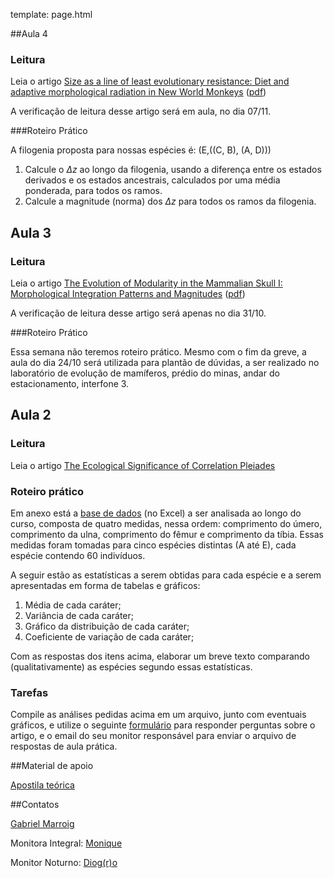template: page.html

##Aula 4

### Leitura

Leia o artigo [Size as a line of least evolutionary resistance:
Diet and adaptive morphological radiation in New World
Monkeys](http://onlinelibrary.wiley.com/doi/10.1111/j.0014-3820.2005.tb01049.x/abstract)
([pdf](/bio507/static/Marroig_Cheverud-2005.pdf))

A verificação de leitura desse artigo será em aula, no dia 07/11.

###Roteiro Prático

A filogenia proposta para nossas espécies é: (E,((C, B), (A, D)))

1. Calcule o $\Delta z$ ao longo da filogenia, usando a diferença entre
os estados derivados e os estados ancestrais, calculados por uma média
ponderada, para todos os ramos.
2. Calcule a magnitude (norma) dos $\Delta z$ para todos os ramos da filogenia.

## Aula 3

### Leitura

Leia o artigo [The Evolution of Modularity in the
Mammalian Skull I: Morphological Integration Patterns and
Magnitudes](http://link.springer.com/article/10.1007%2Fs11692-008-9038-3) ([pdf](/bio507/static/Porto-2009.pdf))

A verificação de leitura desse artigo será apenas no dia 31/10.

###Roteiro Prático

Essa semana não teremos roteiro prático. Mesmo com o fim da greve, a
aula do dia 24/10 será utilizada para plantão de dúvidas, a ser
realizado no laboratório de evolução de mamíferos, prédio do minas,
andar do estacionamento, interfone 3.

## Aula 2

### Leitura

Leia o artigo [The Ecological Significance of
Correlation Pleiades](http://www.jstor.org/stable/2405824)

### Roteiro prático

Em anexo está a [base de dados](/bio507/static/dados.csv) (no Excel)
a ser analisada ao longo do curso, composta de quatro medidas, nessa
ordem: comprimento do úmero, comprimento da ulna, comprimento do
fêmur e comprimento da tíbia. Essas medidas foram tomadas para cinco
espécies distintas (A até E), cada espécie contendo 60 indivíduos.

A seguir estão as estatísticas a serem obtidas para cada espécie e a
serem apresentadas em forma de tabelas e gráficos:

 1. Média de cada caráter;
 2. Variância de cada caráter;
 3. Gráfico da distribuição de cada caráter;
 4. Coeficiente de variação de cada caráter;

Com as respostas dos itens acima, elaborar um breve texto comparando
(qualitativamente) as espécies segundo essas estatísticas.

### Tarefas

Compile as análises pedidas acima em um arquivo, junto com eventuais
gráficos, e utilize o seguinte [formulário](https://docs.google.com/forms/d/1fVCLIK8DTiR5GswDtbHooH0h_5a5yxkoqwQVhhCAUgU/viewform) para
responder perguntas sobre o artigo, e o email do seu monitor responsável para enviar o arquivo de respostas de
aula prática.

##Material de apoio

[Apostila teórica](https://github.com/lem-usp/apostila-bio-evol/blob/master/apostila-Bio507.pdf?raw=true)

##Contatos

<A HREF="mailto:&#103;&#109;&#097;&#114;&#114;&#111;&#105;&#103;&#064;&#103;&#109;&#097;&#105;&#108;&#046;&#099;&#111;&#109;">Gabriel Marroig </A>

Monitora Integral: <A HREF="mailto:&#109;&#111;&#110;&#105;&#113;&#117;&#101;&#046;&#110;&#111;&#117;&#097;&#105;&#108;&#104;&#101;&#116;&#097;&#115;&#064;&#103;&#109;&#097;&#105;&#108;&#046;&#099;&#111;&#109;&#032;">Monique</A>

Monitor Noturno: <A HREF="mailto:&#100;&#105;&#111;&#103;&#114;&#111;&#064;&#103;&#109;&#097;&#105;&#108;&#046;&#099;&#111;&#109;">Diog(r)o </A>


